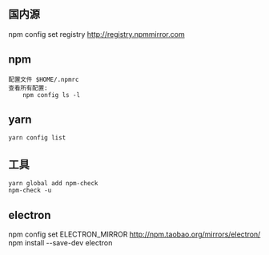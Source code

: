 ## 国内源

npm config set registry http://registry.npmmirror.com

## npm

    配置文件 $HOME/.npmrc
    查看所有配置:
        npm config ls -l

## yarn

    yarn config list

## 工具

    yarn global add npm-check
    npm-check -u

## electron

npm config set ELECTRON_MIRROR http://npm.taobao.org/mirrors/electron/
npm install --save-dev electron
